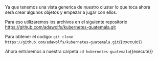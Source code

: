 Ya que tenemos una vista generica de nuestro cluster lo que toca ahora será crear algunos objetos y empezar a jugar con ellos.

Para eso utilizaremos los archivos en el siguiente repositorio https://github.com/adawolfs/kubernetes-guatemala.git

Para obtener el codigo:
`git clone https://github.com/adawolfs/kubernetes-guatemala.git`{{execute}}

Ahora entraremos a nuestra carpeta 
`cd kubernetes-guatemala`{{execute}}

